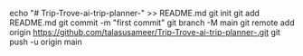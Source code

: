 echo "# Trip-Trove-ai-trip-planner-" >> README.md
git init
git add README.md
git commit -m "first commit"
git branch -M main
git remote add origin https://github.com/talasusameer/Trip-Trove-ai-trip-planner-.git
git push -u origin main

